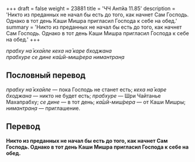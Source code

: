 +++
draft = false
weight = 23881
title = 'ЧЧ Антйа 11.85'
description = 'Никто из преданных не начал бы есть до того, как начнет Сам Господь. Однако в тот день Каши Мишра пригласил Господа к себе на обед.'
summary = 'Никто из преданных не начал бы есть до того, как начнет Сам Господь. Однако в тот день Каши Мишра пригласил Господа к себе на обед.'
+++

_прабху на̄ кха̄иле кеха на̄ каре бходжана  
прабхуре се дине ка̄ш́ӣ-миш́рера нимантран̣а_

## Пословный перевод

_прабху_ _на̄_ _кха̄иле_ — пока Господь не станет есть; _кеха_ _на̄_ _каре_ _бходжана_ — никто не будет есть; _прабхуре_ — Шри Чайтанье Махапрабху; _се_ _дине_ — в тот день; _ка̄ш́ӣ_\-_миш́рера_ — от Каши Мишры; _нимантран̣а_ — приглашение.

## Перевод

**Никто из преданных не начал бы есть до того, как начнет Сам Господь. Однако в тот день Каши Мишра пригласил Господа к себе на обед.**
